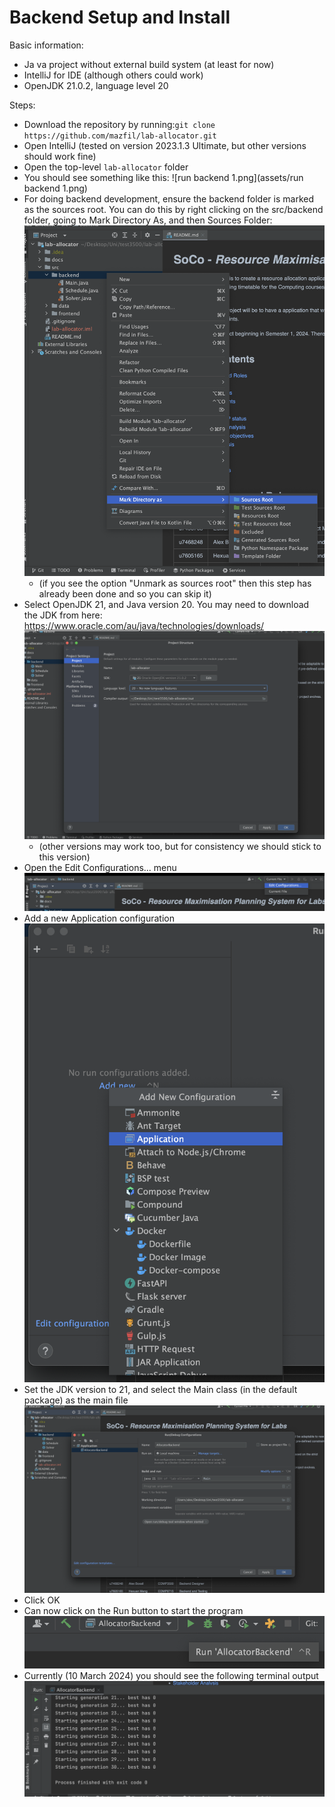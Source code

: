 # Backend Setup and Install

Basic information:
- Ja va project without external build system (at least for now)
- IntelliJ for IDE (although others could work)
- OpenJDK 21.0.2, language level 20

Steps:

- Download the repository by running:`git clone https://github.com/mazfil/lab-allocator.git`
- Open IntelliJ (tested on version 2023.1.3 Ultimate, but other versions should work fine)
- Open the top-level `lab-allocator` folder
- You should see something like this: ![run backend 1.png](assets/run backend 1.png)
- For doing backend development, ensure the backend folder is marked as the sources root. You can do this by right clicking on the src/backend folder, going to Mark Directory As, and then Sources Folder: ![run backend 2.png](assets%2Frun%20backend%202.png)
  - (if you see the option "Unmark as sources root" then this step has already been done and so you can skip it)
- Select OpenJDK 21, and Java version 20. You may need to download the JDK from here: https://www.oracle.com/au/java/technologies/downloads/ ![run backend 3.png](assets%2Frun%20backend%203.png)
  - (other versions may work too, but for consistency we should stick to this version)
- Open the Edit Configurations... menu ![run backend 4.png](assets%2Frun%20backend%204.png)
- Add a new Application configuration ![run backend 5.png](assets%2Frun%20backend%205.png)
- Set the JDK version to 21, and select the Main class (in the default package) as the main file ![run backend 6.png](assets%2Frun%20backend%206.png)
- Click OK
- Can now click on the Run button to start the program ![run backend 7.png](assets%2Frun%20backend%207.png)
- Currently (10 March 2024) you should see the following terminal output ![run backend 8.png](assets%2Frun%20backend%208.png)